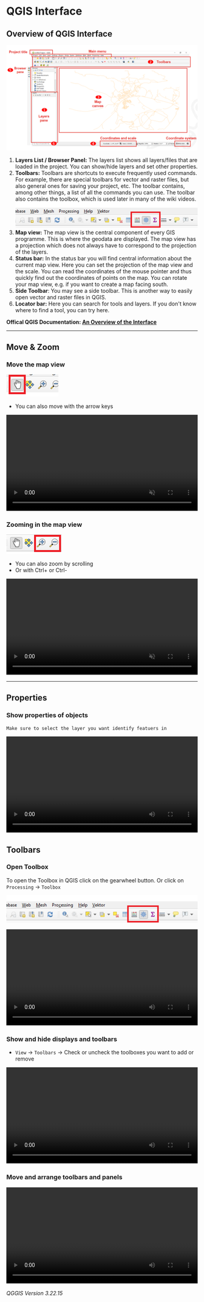 # QGIS Interface

## Overview of QGIS Interface


![](/fig/en_QGIS_GUI.png)   

1. __Layers List / Browser Panel:__ The layers list shows all layers/files that are loaded in the project. You can show/hide layers and set other properties.
2. __Toolbars:__  Toolbars are shortcuts to execute frequently used commands. For example, there are special toolbars for vector and raster files, but also general ones for saving your project, etc. The toolbar contains, among other things, a list of all the commands you can use. The toolbar also contains the toolbox, which is used later in many of the wiki videos.
![](/fig/Geschlossene_Toolbox_01.png)
3. __Map view:__ The map view is the central component of every GIS programme. This is where the geodata are displayed. The map view has a projection which does not always have to correspond to the projection of the layers.
4. __Status bar:__ In the status bar you will find central information about the current map view. Here you can set the projection of the map view and the scale. You can read the coordinates of the mouse pointer and thus quickly find out the coordinates of points on the map. You can rotate your map view, e.g. if you want to create a map facing south.
5. __Side Toolbar__: You may see a side toolbar. This is another way to easily open vector and raster files in QGIS.
6. __Locator bar:__ Here you can search for tools and layers. If you don't know where to find a tool, you can try here.

__Offical QGIS Documentation: [An Overview of the Interface](https://docs.qgis.org/3.4/de/docs/training_manual/introduction/overview.html)__

___

## Move & Zoom

### Move the map view

![](/fig/qgis_move_symbol.png)
* You can also move with the arrow keys

<video width="100%" controls muted src="https://github.com/GIScience/gis-training-resource-center/raw/main/fig/qgis_move.mp4"></video>

### Zooming in the map view

![](/fig/qgis_zoom_symbol.png)
* You can also zoom by scrolling
* Or with Ctrl+ or Ctrl-

<video width="100%" controls muted src="https://github.com/GIScience/gis-training-resource-center/raw/main/fig/qgis_zoom.mp4"></video>
___

## Properties

### Show properties of objects

```{Note}
Make sure to select the layer you want identify featuers in 
```

<video width="100%" controls src="https://github.com/GIScience/gis-training-resource-center/raw/main/fig/qgis_identify.mp4"></video>

## Toolbars

### Open Toolbox

To open the Toolbox in QGIS click on the gearwheel button. Or click on `Processing` -> `Toolbox`

![](/fig/Geschlossene_Toolbox_01.png)


<video width="100%" controls src="https://github.com/GIScience/gis-training-resource-center/raw/main/fig/qgis_open_toolbars.mp4"></video>

### Show and hide displays and toolbars

*  `View` -> `Toolbars` -> Check or uncheck the toolboxes you want to add or remove

<video width="100%" controls src="https://github.com/GIScience/gis-training-resource-center/raw/main/fig/Show_display.mp4"></video>

### Move and arrange toolbars and panels

<video width="100%" controls src="https://github.com/GIScience/gis-training-resource-center/raw/main/fig/qgis_arrange_toolbars.mp4"></video>

*QGGIS Version 3.22.15*